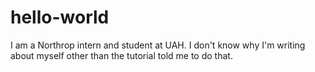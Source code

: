 # hello-world

I am a Northrop intern and student at UAH. I don't know why I'm writing about myself other than the tutorial told me to do that.
